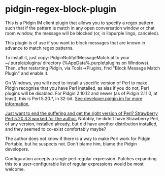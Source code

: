 pidgin-regex-block-plugin
==========================

This is a Pidgin IM client plugin that allows you to specify a regex pattern such that if the pattern is match in any open conversation window or chat room window, the message will be blocked (or, in libpurple lingo, canceled).

This plugin is of use if you want to block messages that are known in advance to match regex patterns.

To install it, just copy: PidginNotifyIfMessageMatch.pl to your ~/.purple/plugins/ directory (%AppData%\.purple\plugins on Windows). Then, after restarting Pidgin, via Tools->Plugins, find "Block Message Match Plugin" and enable it.

On Windows, you will need to install a specific version of Perl to make Pidgin recognise that you have Perl installed, as alas if you do not, Perl plugins will be disabled. For Pidgin 2.10.12 and newer (as of Pidgin 2.11.0, at least), this is Perl 5.20.*, in 32-bit. [See developer.pidgin.im for more information.](https://developer.pidgin.im/wiki/Scripting%20and%20Plugins#WhydoesntmyPerlpluginshowupinthePluginsdialog)

[Just want to end the suffering and get the right version of Perl? Strawberry Perl 5.20.3.3 worked for the author.](http://strawberryperl.com/releases.html) Notably, he didn't have Strawberry Perl, of any version, installed already, but did have another distribution installed, and they seemed to co-exist comfortably maybe?

The author does not know if there is a way to make Perl work for Pidgin Portable, but he suspects not. Don't blame him, blame the Pidgin developers.

Configuration accepts a single perl regular expression. Patches expanding this to a user-configurable list of regular expressions would be most welcome.